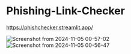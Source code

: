 
# Phishing-Link-Checker
https://phishchecker.streamlit.app/

![Screenshot from 2024-11-05 00-57-02](https://github.com/user-attachments/assets/fb04faa3-7ef9-4ba9-8fdb-f7c02e7eb44b)
![Screenshot from 2024-11-05 00-56-47](https://github.com/user-attachments/assets/3d37b523-0d34-4a87-bd73-bbf0cc6e80b4)
